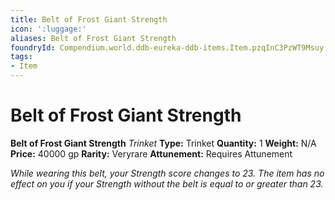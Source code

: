 ```yaml
---
title: Belt of Frost Giant Strength
icon: ':luggage:'
aliases: Belt of Frost Giant Strength
foundryId: Compendium.world.ddb-eureka-ddb-items.Item.pzqInC3PzWT9Msuy
tags:
- Item
---
```


# Belt of Frost Giant Strength

**Belt of Frost Giant Strength**
_Trinket_
**Type:** Trinket
**Quantity:** 1
**Weight:** N/A
**Price:** 40000 gp
**Rarity:** Veryrare
**Attunement:** Requires Attunement

*While wearing this belt, your Strength score changes to 23. The item has no effect on you if your Strength without the belt is equal to or greater than 23.*